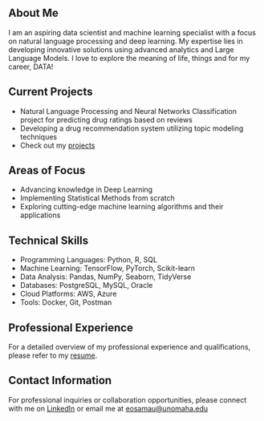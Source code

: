 ## About Me

I am an aspiring data scientist and machine learning specialist with a focus on natural language processing and deep learning. My expertise lies in developing innovative solutions using advanced analytics and Large Language Models. I love to explore the meaning of life, things and for my career, DATA!

## Current Projects

- Natural Language Processing and Neural Networks Classification project for predicting drug ratings based on reviews
- Developing a drug recommendation system utilizing topic modeling techniques
- Check out my [projects](https://github.com/EOsamau?tab=repositories)

## Areas of Focus

- Advancing knowledge in Deep Learning
- Implementing Statistical Methods from scratch
- Exploring cutting-edge machine learning algorithms and their applications

## Technical Skills

- Programming Languages: Python, R, SQL
- Machine Learning: TensorFlow, PyTorch, Scikit-learn
- Data Analysis: Pandas, NumPy, Seaborn, TidyVerse
- Databases: PostgreSQL, MySQL, Oracle
- Cloud Platforms: AWS, Azure
- Tools: Docker, Git, Postman

## Professional Experience

For a detailed overview of my professional experience and qualifications, please refer to my [resume](https://github.com/EOsamau/Adhoc/blob/main/Resume_Emmanuel_Osamau.pdf).

## Contact Information

For professional inquiries or collaboration opportunities, please connect with me on [LinkedIn](https://www.linkedin.com/in/emmanuel-osamau-b593b275/) or email me at eosamau@unomaha.edu




